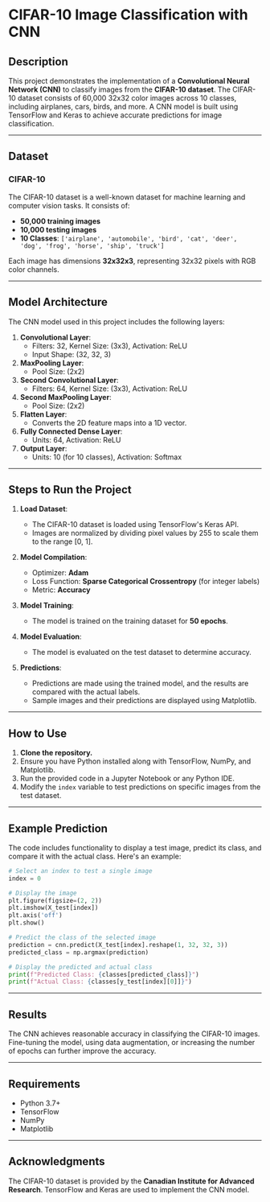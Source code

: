 # CIFAR-10 Image Classification with CNN

## Description
This project demonstrates the implementation of a **Convolutional Neural Network (CNN)** to classify images from the **CIFAR-10 dataset**. The CIFAR-10 dataset consists of 60,000 32x32 color images across 10 classes, including airplanes, cars, birds, and more. A CNN model is built using TensorFlow and Keras to achieve accurate predictions for image classification.

---

## Dataset
### CIFAR-10
The CIFAR-10 dataset is a well-known dataset for machine learning and computer vision tasks. It consists of:
- **50,000 training images**
- **10,000 testing images**
- **10 Classes**: `['airplane', 'automobile', 'bird', 'cat', 'deer', 'dog', 'frog', 'horse', 'ship', 'truck']`

Each image has dimensions **32x32x3**, representing 32x32 pixels with RGB color channels.

---

## Model Architecture
The CNN model used in this project includes the following layers:
1. **Convolutional Layer**:
   - Filters: 32, Kernel Size: (3x3), Activation: ReLU
   - Input Shape: (32, 32, 3)
2. **MaxPooling Layer**:
   - Pool Size: (2x2)
3. **Second Convolutional Layer**:
   - Filters: 64, Kernel Size: (3x3), Activation: ReLU
4. **Second MaxPooling Layer**:
   - Pool Size: (2x2)
5. **Flatten Layer**:
   - Converts the 2D feature maps into a 1D vector.
6. **Fully Connected Dense Layer**:
   - Units: 64, Activation: ReLU
7. **Output Layer**:
   - Units: 10 (for 10 classes), Activation: Softmax

---

## Steps to Run the Project

1. **Load Dataset**:
   - The CIFAR-10 dataset is loaded using TensorFlow's Keras API.
   - Images are normalized by dividing pixel values by 255 to scale them to the range [0, 1].

2. **Model Compilation**:
   - Optimizer: **Adam**
   - Loss Function: **Sparse Categorical Crossentropy** (for integer labels)
   - Metric: **Accuracy**

3. **Model Training**:
   - The model is trained on the training dataset for **50 epochs**.

4. **Model Evaluation**:
   - The model is evaluated on the test dataset to determine accuracy.

5. **Predictions**:
   - Predictions are made using the trained model, and the results are compared with the actual labels.
   - Sample images and their predictions are displayed using Matplotlib.

---

## How to Use
1. **Clone the repository.**
2. Ensure you have Python installed along with TensorFlow, NumPy, and Matplotlib.
3. Run the provided code in a Jupyter Notebook or any Python IDE.
4. Modify the `index` variable to test predictions on specific images from the test dataset.

---

## Example Prediction
The code includes functionality to display a test image, predict its class, and compare it with the actual class. Here's an example:

```python
# Select an index to test a single image
index = 0

# Display the image
plt.figure(figsize=(2, 2))
plt.imshow(X_test[index])
plt.axis('off')
plt.show()

# Predict the class of the selected image
prediction = cnn.predict(X_test[index].reshape(1, 32, 32, 3))
predicted_class = np.argmax(prediction)

# Display the predicted and actual class
print(f"Predicted Class: {classes[predicted_class]}")
print(f"Actual Class: {classes[y_test[index][0]]}")
```

---

## Results
The CNN achieves reasonable accuracy in classifying the CIFAR-10 images. Fine-tuning the model, using data augmentation, or increasing the number of epochs can further improve the accuracy.

---

## Requirements
- Python 3.7+
- TensorFlow
- NumPy
- Matplotlib

---

## Acknowledgments
The CIFAR-10 dataset is provided by the **Canadian Institute for Advanced Research**. TensorFlow and Keras are used to implement the CNN model.

